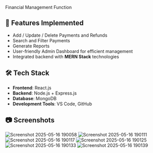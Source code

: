  Financial Management Function

## 📌 Features Implemented

- Add / Update / Delete Payments and Refunds
- Search and Filter Payments
- Generate  Reports 
- User-friendly Admin Dashboard for efficient management
- Integrated backend with **MERN Stack** technologies

## 🛠️ Tech Stack

- **Frontend**: React.js  
- **Backend**: Node.js + Express.js  
- **Database**: MongoDB  
- **Development Tools**: VS Code, GitHub

## 📷 Screenshots
![Screenshot 2025-05-16 190058](https://github.com/user-attachments/assets/ecd57b8f-aa47-41a9-a560-87ea5bba7953)
![Screenshot 2025-05-16 190111](https://github.com/user-attachments/assets/8ddfdf11-3994-4185-924d-cfbc074feb11)
![Screenshot 2025-05-16 190117](https://github.com/user-attachments/assets/edab5ee8-7acc-49dd-98ff-baf2218d1ada)
![Screenshot 2025-05-16 190125](https://github.com/user-attachments/assets/7c4dc0a9-21fa-4b74-9000-d7d040da0616)
![Screenshot 2025-05-16 190133](https://github.com/user-attachments/assets/0ddb707a-6756-4905-b8b5-762b6db4b051)
![Screenshot 2025-05-16 190139](https://github.com/user-attachments/assets/8c9a9ac3-ddf2-40d5-9070-e386ab995a48)

